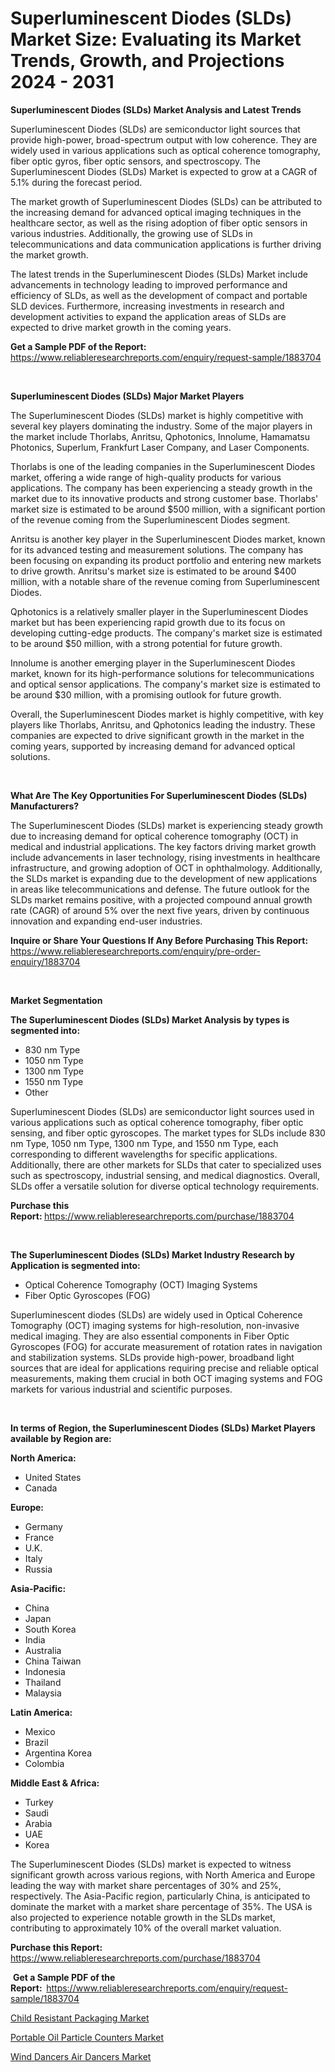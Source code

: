 <p><h1>Superluminescent Diodes (SLDs) Market Size: Evaluating its Market Trends, Growth, and Projections 2024 - 2031</h1></p><p><strong>Superluminescent Diodes (SLDs) Market Analysis and Latest Trends</strong></p>
<p><p>Superluminescent Diodes (SLDs) are semiconductor light sources that provide high-power, broad-spectrum output with low coherence. They are widely used in various applications such as optical coherence tomography, fiber optic gyros, fiber optic sensors, and spectroscopy. The Superluminescent Diodes (SLDs) Market is expected to grow at a CAGR of 5.1% during the forecast period.</p><p>The market growth of Superluminescent Diodes (SLDs) can be attributed to the increasing demand for advanced optical imaging techniques in the healthcare sector, as well as the rising adoption of fiber optic sensors in various industries. Additionally, the growing use of SLDs in telecommunications and data communication applications is further driving the market growth.</p><p>The latest trends in the Superluminescent Diodes (SLDs) Market include advancements in technology leading to improved performance and efficiency of SLDs, as well as the development of compact and portable SLD devices. Furthermore, increasing investments in research and development activities to expand the application areas of SLDs are expected to drive market growth in the coming years.</p></p>
<p><strong>Get a Sample PDF of the Report:&nbsp;</strong> <a href="https://www.reliableresearchreports.com/enquiry/request-sample/1883704">https://www.reliableresearchreports.com/enquiry/request-sample/1883704</a></p>
<p>&nbsp;</p>
<p><strong>Superluminescent Diodes (SLDs) Major Market Players</strong></p>
<p><p>The Superluminescent Diodes (SLDs) market is highly competitive with several key players dominating the industry. Some of the major players in the market include Thorlabs, Anritsu, Qphotonics, Innolume, Hamamatsu Photonics, Superlum, Frankfurt Laser Company, and Laser Components.</p><p>Thorlabs is one of the leading companies in the Superluminescent Diodes market, offering a wide range of high-quality products for various applications. The company has been experiencing a steady growth in the market due to its innovative products and strong customer base. Thorlabs' market size is estimated to be around $500 million, with a significant portion of the revenue coming from the Superluminescent Diodes segment.</p><p>Anritsu is another key player in the Superluminescent Diodes market, known for its advanced testing and measurement solutions. The company has been focusing on expanding its product portfolio and entering new markets to drive growth. Anritsu's market size is estimated to be around $400 million, with a notable share of the revenue coming from Superluminescent Diodes.</p><p>Qphotonics is a relatively smaller player in the Superluminescent Diodes market but has been experiencing rapid growth due to its focus on developing cutting-edge products. The company's market size is estimated to be around $50 million, with a strong potential for future growth.</p><p>Innolume is another emerging player in the Superluminescent Diodes market, known for its high-performance solutions for telecommunications and optical sensor applications. The company's market size is estimated to be around $30 million, with a promising outlook for future growth.</p><p>Overall, the Superluminescent Diodes market is highly competitive, with key players like Thorlabs, Anritsu, and Qphotonics leading the industry. These companies are expected to drive significant growth in the market in the coming years, supported by increasing demand for advanced optical solutions.</p></p>
<p>&nbsp;</p>
<p><strong>What Are The Key Opportunities For Superluminescent Diodes (SLDs) Manufacturers?</strong></p>
<p><p>The Superluminescent Diodes (SLDs) market is experiencing steady growth due to increasing demand for optical coherence tomography (OCT) in medical and industrial applications. The key factors driving market growth include advancements in laser technology, rising investments in healthcare infrastructure, and growing adoption of OCT in ophthalmology. Additionally, the SLDs market is expanding due to the development of new applications in areas like telecommunications and defense. The future outlook for the SLDs market remains positive, with a projected compound annual growth rate (CAGR) of around 5% over the next five years, driven by continuous innovation and expanding end-user industries.</p></p>
<p><strong>Inquire or Share Your Questions If Any Before Purchasing This Report:</strong> <a href="https://www.reliableresearchreports.com/enquiry/pre-order-enquiry/1883704">https://www.reliableresearchreports.com/enquiry/pre-order-enquiry/1883704</a></p>
<p>&nbsp;</p>
<p><strong>Market Segmentation</strong></p>
<p><strong>The Superluminescent Diodes (SLDs) Market Analysis by types is segmented into:</strong></p>
<p><ul><li>830 nm Type</li><li>1050 nm Type</li><li>1300 nm Type</li><li>1550 nm Type</li><li>Other</li></ul></p>
<p><p>Superluminescent Diodes (SLDs) are semiconductor light sources used in various applications such as optical coherence tomography, fiber optic sensing, and fiber optic gyroscopes. The market types for SLDs include 830 nm Type, 1050 nm Type, 1300 nm Type, and 1550 nm Type, each corresponding to different wavelengths for specific applications. Additionally, there are other markets for SLDs that cater to specialized uses such as spectroscopy, industrial sensing, and medical diagnostics. Overall, SLDs offer a versatile solution for diverse optical technology requirements.</p></p>
<p><strong>Purchase this Report:&nbsp;</strong><a href="https://www.reliableresearchreports.com/purchase/1883704">https://www.reliableresearchreports.com/purchase/1883704</a></p>
<p>&nbsp;</p>
<p><strong>The Superluminescent Diodes (SLDs) Market Industry Research by Application is segmented into:</strong></p>
<p><ul><li>Optical Coherence Tomography (OCT) Imaging Systems</li><li>Fiber Optic Gyroscopes (FOG)</li></ul></p>
<p><p>Superluminescent diodes (SLDs) are widely used in Optical Coherence Tomography (OCT) imaging systems for high-resolution, non-invasive medical imaging. They are also essential components in Fiber Optic Gyroscopes (FOG) for accurate measurement of rotation rates in navigation and stabilization systems. SLDs provide high-power, broadband light sources that are ideal for applications requiring precise and reliable optical measurements, making them crucial in both OCT imaging systems and FOG markets for various industrial and scientific purposes.</p></p>
<p>&nbsp;</p>
<p><strong>In terms of Region, the Superluminescent Diodes (SLDs) Market Players available by Region are:</strong></p>
<p>
    <p> <strong> North America: </strong>
        <ul>
            <li>United States</li>
            <li>Canada</li>
        </ul>
        </p> 
    <p> <strong> Europe: </strong>
        <ul>
            <li>Germany</li>
            <li>France</li>
            <li>U.K.</li>
            <li>Italy</li>
            <li>Russia</li>
        </ul>
        </p> 
    <p> <strong> Asia-Pacific: </strong>
        <ul>
            <li>China</li>
            <li>Japan</li>
            <li>South Korea</li>
            <li>India</li>
            <li>Australia</li>
            <li>China Taiwan</li>
            <li>Indonesia</li>
            <li>Thailand</li>
            <li>Malaysia</li>
        </ul>
        </p> 
    <p> <strong> Latin America: </strong>
        <ul>
            <li>Mexico</li>
            <li>Brazil</li>
            <li>Argentina Korea</li>
            <li>Colombia</li>
        </ul>
        </p> 
    <p> <strong> Middle East & Africa: </strong>
        <ul>
            <li>Turkey</li>
            <li>Saudi</li>
            <li>Arabia</li>
            <li>UAE</li>
            <li>Korea</li>
        </ul>
    </p>
    </p>
<p><p>The Superluminescent Diodes (SLDs) market is expected to witness significant growth across various regions, with North America and Europe leading the way with market share percentages of 30% and 25%, respectively. The Asia-Pacific region, particularly China, is anticipated to dominate the market with a market share percentage of 35%. The USA is also projected to experience notable growth in the SLDs market, contributing to approximately 10% of the overall market valuation.</p></p>
<p><strong>Purchase this Report: </strong><a href="https://www.reliableresearchreports.com/purchase/1883704">https://www.reliableresearchreports.com/purchase/1883704</a></p>
<p>&nbsp;<strong>Get a Sample PDF of the Report:&nbsp;&nbsp;</strong><a href="https://www.reliableresearchreports.com/enquiry/request-sample/1883704">https://www.reliableresearchreports.com/enquiry/request-sample/1883704</a></p>
<p><strong></strong></p>
<p><p><a href="https://www.linkedin.com/pulse/child-resistant-packaging-market-comprehensive-report-its-k803c?trackingId=4KNR3cF6QHLPbgKBdbxwVA%3D%3D">Child Resistant Packaging Market</a></p><p><a href="https://www.linkedin.com/pulse/portable-oil-particle-counters-market-centers-aspects-growth-bjpjc?trackingId=fOP8ubM5HRZ%2F2EUUZDeLzQ%3D%3D">Portable Oil Particle Counters Market</a></p><p><a href="https://www.linkedin.com/pulse/wind-dancers-air-market-analysis-size-global-industry-overview-rxtcc?trackingId=cxWNBtqLgb9g1gm2U5kUIQ%3D%3D">Wind Dancers Air Dancers Market</a></p></p>